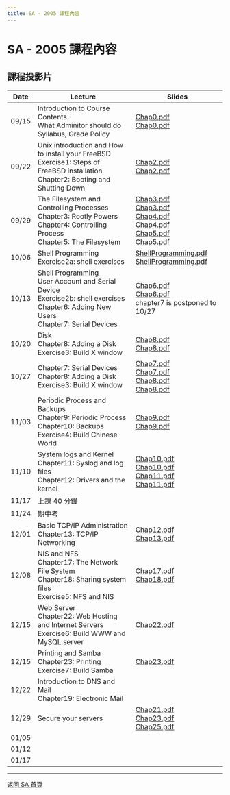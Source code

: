 ```yaml
---
title: SA - 2005 課程內容
---
```


# SA - 2005 課程內容

## 課程投影片

| Date  | Lecture                                                                                                                                      | Slides                                                                                                                                                                                       |
| ----- | -------------------------------------------------------------------------------------------------------------------------------------------- | -------------------------------------------------------------------------------------------------------------------------------------------------------------------------------------------- |
| 09/15 | Introduction to Course Contents<br>What Adminitor should do<br>Syllabus, Grade Policy                                                        | [Chap0.pdf](slide/Chap0.pdf)<br>[Chap0.pdf](slide/Chap0.pdf)                                                                                                                                 |
| 09/22 | Unix introduction and How to install your FreeBSD<br>Exercise1: Steps of FreeBSD installation<br>Chapter2: Booting and Shutting Down         | [Chap2.pdf](slide/Chap2.pdf)<br>[Chap2.pdf](slide/Chap2.pdf)                                                                                                                                 |
| 09/29 | The Filesystem and Controlling Processes<br>Chapter3: Rootly Powers<br>Chapter4: Controlling Process<br>Chapter5: The Filesystem             | [Chap3.pdf](slide/Chap3.pdf)<br>[Chap3.pdf](slide/Chap3.pdf)<br>[Chap4.pdf](slide/Chap4.pdf)<br>[Chap4.pdf](slide/Chap4.pdf)<br>[Chap5.pdf](slide/Chap5.pdf)<br>[Chap5.pdf](slide/Chap5.pdf) |
| 10/06 | Shell Programming<br>Exercise2a: shell exercises                                                                                             | [ShellProgramming.pdf](slide/ShellProgramming.pdf)<br>[ShellProgramming.pdf](slide/ShellProgramming.pdf)                                                                                     |
| 10/13 | Shell Programming<br>User Account and Serial Device<br>Exercise2b: shell exercises<br>Chapter6: Adding New Users<br>Chapter7: Serial Devices | [Chap6.pdf](slide/Chap6.pdf)<br>[Chap6.pdf](slide/Chap6.pdf)<br>chapter7 is postponed to 10/27                                                                                               |
| 10/20 | Disk<br>Chapter8: Adding a Disk<br>Exercise3: Build X window                                                                                 | [Chap8.pdf](slide/Chap8.pdf)<br>[Chap8.pdf](slide/Chap8.pdf)                                                                                                                                 |
| 10/27 | Chapter7: Serial Devices<br>Chapter8: Adding a Disk<br>Exercise3: Build X window                                                             | [Chap7.pdf](slide/Chap7.pdf)<br>[Chap7.pdf](slide/Chap7.pdf)<br>[Chap8.pdf](slide/Chap8.pdf)<br>[Chap8.pdf](slide/Chap8.pdf)                                                                 |
| 11/03 | Periodic Process and Backups<br>Chapter9: Periodic Process<br>Chapter10: Backups<br>Exercise4: Build Chinese World                           | [Chap9.pdf](slide/Chap9.pdf)<br>[Chap9.pdf](slide/Chap9.pdf)                                                                                                                                 |
| 11/10 | System logs and Kernel<br>Chapter11: Syslog and log files<br>Chapter12: Drivers and the kernel                                               | [Chap10.pdf](slide/Chap10.pdf)<br>[Chap10.pdf](slide/Chap10.pdf)<br>[Chap11.pdf](slide/Chap11.pdf)<br>[Chap11.pdf](slide/Chap11.pdf)                                                         |
| 11/17 | 上課 40 分鐘                                                                                                                                 |                                                                                                                                                                                              |
| 11/24 | 期中考                                                                                                                                       |                                                                                                                                                                                              |
| 12/01 | Basic TCP/IP Administration<br>Chapter13: TCP/IP Networking                                                                                  | [Chap12.pdf](slide/Chap12.pdf)<br>[Chap13.pdf](slide/Chap13.pdf)                                                                                                                             |
| 12/08 | NIS and NFS<br>Chapter17: The Network File System<br>Chapter18: Sharing system files<br>Exercise5: NFS and NIS                               | [Chap17.pdf](slide/Chap17.pdf)<br>[Chap18.pdf](slide/Chap18.pdf)                                                                                                                             |
| 12/15 | Web Server<br>Chapter22: Web Hosting and Internet Servers<br>Exercise6: Build WWW and MySQL server                                           | [Chap22.pdf](slide/Chap22.pdf)                                                                                                                                                               |
| 12/15 | Printing and Samba<br>Chapter23: Printing<br>Exercise7: Build Samba                                                                          | [Chap23.pdf](slide/Chap23.pdf)                                                                                                                                                               |
| 12/22 | Introduction to DNS and Mail<br>Chapter19: Electronic Mail                                                                                   |                                                                                                                                                                                              |
| 12/29 | Secure your servers                                                                                                                          | [Chap21.pdf](slide/Chap21.pdf)<br>[Chap23.pdf](slide/Chap23.pdf)<br>[Chap25.pdf](slide/Chap25.pdf)                                                                                           |
| 01/05 |                                                                                                                                              |                                                                                                                                                                                              |
| 01/12 |                                                                                                                                              |                                                                                                                                                                                              |
| 01/17 |                                                                                                                                              |                                                                                                                                                                                              |

---

[返回 SA 首頁](/sa/)
